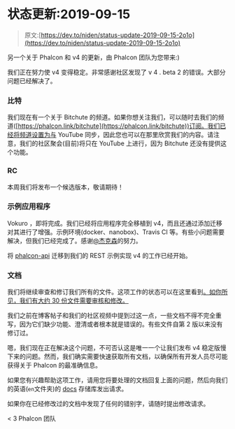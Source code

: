 # 状态更新:2019-09-15

> 原文:[https://dev.to/niden/status-update-2019-09-15-2o1o](https://dev.to/niden/status-update-2019-09-15-2o1o)

另一个关于 Phalcon 和 v4 的更新，由 Phalcon 团队为您带来:)

我们正在努力使 v4 变得稳定。非常感谢社区发现了 v 4 . beta 2 的错误。大部分问题已经解决了。

### [](#bitchute)比特

我们现在有一个关于 Bitchute 的频道。如果你想关注我们，可以随时去我们的频道([https://phalcon.link/bitchute](https://phalcon.link/bitchute))订阅。我们已经将频道设置为与 YouTube 同步，因此您也可以在那里欣赏我们的内容。请注意，我们的社区聚会(目前)将只在 YouTube 上进行，因为 Bitchute 还没有提供这个功能。

### [](#rc)RC

本周我们将发布一个候选版本，敬请期待！

### [](#sample-apps)示例应用程序

Vokuro ，即将完成。我们已经将应用程序完全移植到 v4，而且还通过添加迁移对其进行了增强。示例环境(docker、nanobox)、Travis CI 等。有些小问题需要解决，但我们已经完成了。感谢[@杰克森](https://github.com/jeckerson)的努力。

将 [phalcon-api](https://github.com/phalcon/phalcon-api) 迁移到我们的 REST 示例实现 v4 的工作已经开始。

### [](#documentation)文档

我们将继续审查和修订我们所有的文件。这项工作的状态可以在这里看到[。如你所见，我们有大约 30 份文件需要审核和修改。](https://github.com/phalcon/docs/issues/2322)

我们之前在博客帖子和我们的社区视频中提到过这一点，一些文档不得不完全重写，因为它们缺少功能、澄清或者根本就是错误的。有些文件自第 2 版以来没有修订过。

嗯，我们现在正在解决这个问题，不可否认这是唯一一个让我们发布 v4 稳定版慢下来的问题。然而，我们确实需要快速获取所有文档，以确保所有开发人员尽可能获得关于 Phalcon 的最准确信息。

如果您有兴趣帮助这项工作，请用您将要处理的文档回复上面的问题，然后向我们的英语(`en`文件夹)的 [docs](https://github.com/phalcon/docs) 存储库发出请求。

如果你在已经修改过的文档中发现了任何的错别字，请随时提出修改请求。

< 3 Phalcon 团队